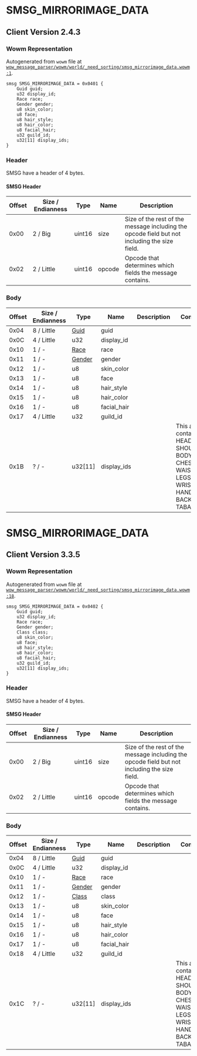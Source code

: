 # SMSG_MIRRORIMAGE_DATA

## Client Version 2.4.3

### Wowm Representation

Autogenerated from `wowm` file at [`wow_message_parser/wowm/world/_need_sorting/smsg_mirrorimage_data.wowm:1`](https://github.com/gtker/wow_messages/tree/main/wow_message_parser/wowm/world/_need_sorting/smsg_mirrorimage_data.wowm#L1).
```rust,ignore
smsg SMSG_MIRRORIMAGE_DATA = 0x0401 {
    Guid guid;
    u32 display_id;
    Race race;
    Gender gender;
    u8 skin_color;
    u8 face;
    u8 hair_style;
    u8 hair_color;
    u8 facial_hair;
    u32 guild_id;
    u32[11] display_ids;
}
```
### Header

SMSG have a header of 4 bytes.

#### SMSG Header

| Offset | Size / Endianness | Type   | Name   | Description |
| ------ | ----------------- | ------ | ------ | ----------- |
| 0x00   | 2 / Big           | uint16 | size   | Size of the rest of the message including the opcode field but not including the size field.|
| 0x02   | 2 / Little        | uint16 | opcode | Opcode that determines which fields the message contains.|

### Body

| Offset | Size / Endianness | Type | Name | Description | Comment |
| ------ | ----------------- | ---- | ---- | ----------- | ------- |
| 0x04 | 8 / Little | [Guid](../spec/packed-guid.md) | guid |  |  |
| 0x0C | 4 / Little | u32 | display_id |  |  |
| 0x10 | 1 / - | [Race](race.md) | race |  |  |
| 0x11 | 1 / - | [Gender](gender.md) | gender |  |  |
| 0x12 | 1 / - | u8 | skin_color |  |  |
| 0x13 | 1 / - | u8 | face |  |  |
| 0x14 | 1 / - | u8 | hair_style |  |  |
| 0x15 | 1 / - | u8 | hair_color |  |  |
| 0x16 | 1 / - | u8 | facial_hair |  |  |
| 0x17 | 4 / Little | u32 | guild_id |  |  |
| 0x1B | ? / - | u32[11] | display_ids |  | This array contains the: HEAD, SHOULDERS, BODY, CHEST, WAIST, LEGS, FEET, WRISTS, HANDS, BACK, and TABARD. |

# SMSG_MIRRORIMAGE_DATA

## Client Version 3.3.5

### Wowm Representation

Autogenerated from `wowm` file at [`wow_message_parser/wowm/world/_need_sorting/smsg_mirrorimage_data.wowm:18`](https://github.com/gtker/wow_messages/tree/main/wow_message_parser/wowm/world/_need_sorting/smsg_mirrorimage_data.wowm#L18).
```rust,ignore
smsg SMSG_MIRRORIMAGE_DATA = 0x0402 {
    Guid guid;
    u32 display_id;
    Race race;
    Gender gender;
    Class class;
    u8 skin_color;
    u8 face;
    u8 hair_style;
    u8 hair_color;
    u8 facial_hair;
    u32 guild_id;
    u32[11] display_ids;
}
```
### Header

SMSG have a header of 4 bytes.

#### SMSG Header

| Offset | Size / Endianness | Type   | Name   | Description |
| ------ | ----------------- | ------ | ------ | ----------- |
| 0x00   | 2 / Big           | uint16 | size   | Size of the rest of the message including the opcode field but not including the size field.|
| 0x02   | 2 / Little        | uint16 | opcode | Opcode that determines which fields the message contains.|

### Body

| Offset | Size / Endianness | Type | Name | Description | Comment |
| ------ | ----------------- | ---- | ---- | ----------- | ------- |
| 0x04 | 8 / Little | [Guid](../spec/packed-guid.md) | guid |  |  |
| 0x0C | 4 / Little | u32 | display_id |  |  |
| 0x10 | 1 / - | [Race](race.md) | race |  |  |
| 0x11 | 1 / - | [Gender](gender.md) | gender |  |  |
| 0x12 | 1 / - | [Class](class.md) | class |  |  |
| 0x13 | 1 / - | u8 | skin_color |  |  |
| 0x14 | 1 / - | u8 | face |  |  |
| 0x15 | 1 / - | u8 | hair_style |  |  |
| 0x16 | 1 / - | u8 | hair_color |  |  |
| 0x17 | 1 / - | u8 | facial_hair |  |  |
| 0x18 | 4 / Little | u32 | guild_id |  |  |
| 0x1C | ? / - | u32[11] | display_ids |  | This array contains the: HEAD, SHOULDERS, BODY, CHEST, WAIST, LEGS, FEET, WRISTS, HANDS, BACK, and TABARD. |

